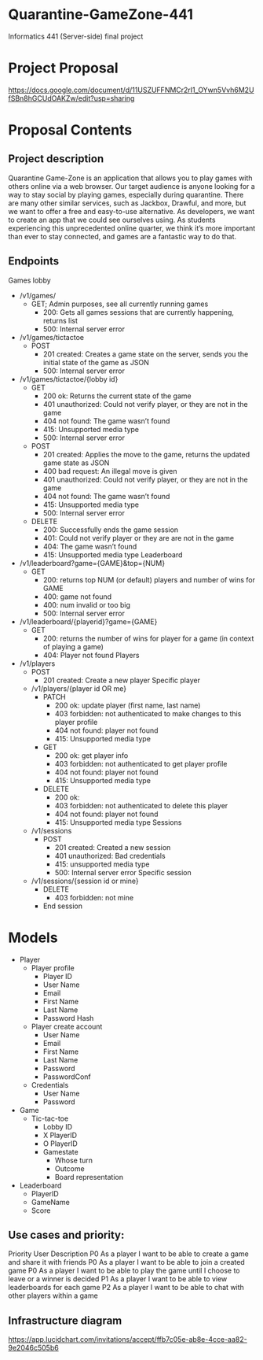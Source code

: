 # Quarantine-GameZone-441
Informatics 441 (Server-side) final project

# Project Proposal
https://docs.google.com/document/d/11USZUFFNMCr2rI1_OYwn5Vvh6M2UfSBn8hGCUdOAKZw/edit?usp=sharing

# Proposal Contents




## Project description
Quarantine Game-Zone is an application that allows you to play games with others online via a web browser.
Our target audience is anyone looking for a way to stay social by playing games, especially during quarantine. There are many other similar services, such as Jackbox, Drawful, and more, but we want to offer a free and easy-to-use alternative. As developers, we want to create an app that we could see ourselves using. As students experiencing this unprecedented online quarter, we think it’s more important than ever to stay connected, and games are a fantastic way to do that.


## Endpoints
Games lobby
   * /v1/games/
      * GET; Admin purposes, see all currently running games
         * 200: Gets all games sessions that are currently happening, returns list
         * 500: Internal server error
* /v1/games/tictactoe 
   * POST
      * 201 created: Creates a game state on the server, sends you the initial state of the game as JSON
      * 500: Internal server error
* /v1/games/tictactoe/{lobby id}
   * GET
      * 200 ok: Returns the current state of the game
      * 401 unauthorized: Could not verify player, or they are not in the game
      * 404 not found: The game wasn’t found
      * 415: Unsupported media type
      * 500: Internal server error
   * POST
      * 201 created: Applies the move to the game, returns the updated game state as JSON
      * 400 bad request: An illegal move is given
      * 401 unauthorized: Could not verify player, or they are not in the game 
      * 404 not found: The game wasn’t found
      * 415: Unsupported media type
      * 500: Internal server error
   * DELETE
      * 200: Successfully ends the game session
      * 401: Could not verify player or they are are not in the game
      * 404: The game wasn’t found
      * 415: Unsupported media type
Leaderboard
* /v1/leaderboard?game={GAME}&top={NUM}
   * GET
      * 200: returns top NUM (or default) players and number of wins for GAME
      * 400: game not found
      * 400: num invalid or too big
      * 500: Internal server error
* /v1/leaderboard/{playerid}?game={GAME}
   * GET
      * 200: returns the number of wins for player for a game (in context of playing a game)
      * 404: Player not found
Players
* /v1/players
   * POST
      * 201 created: Create a new player
Specific player
   * /v1/players/{player id OR me}
      * PATCH
         * 200 ok:  update player (first name, last name)
         * 403 forbidden: not authenticated to make changes to this player profile
         * 404 not found: player not found
         * 415: Unsupported media type
      * GET
         * 200 ok: get player info
         * 403 forbidden: not authenticated to get player profile
         * 404 not found: player not found
         * 415: Unsupported media type
      * DELETE
         * 200 ok:
         * 403 forbidden: not authenticated to delete this player
         * 404 not found: player not found
         * 415: Unsupported media type
Sessions
   * /v1/sessions
      * POST
         * 201 created: Created a new session
         * 401 unauthorized: Bad credentials
         * 415: unsupported media type
         * 500: Internal server error
Specific session
   * /v1/sessions/{session id or mine}
      * DELETE
         * 403 forbidden: not mine
      * End session


# Models


* Player
   * Player profile
      * Player ID
      * User Name
      * Email
      * First Name
      * Last Name
      * Password Hash
   * Player create account
      * User Name
      * Email
      * First Name
      * Last Name
      * Password
      * PasswordConf
   * Credentials
      * User Name
      * Password 
* Game
   * Tic-tac-toe
      * Lobby ID
      * X PlayerID
      * O PlayerID
      * Gamestate
         * Whose turn
         * Outcome
         * Board representation 
* Leaderboard
   * PlayerID
   * GameName
   * Score


## Use cases and priority:

Priority
	User
	Description
	P0
	As a player
	I want to be able to create a game and share it with friends
	P0
	As a player
	I want to be able to join a created game
	P0
	As a player
	I want to be able to play the game until I choose to leave or a winner is decided
	P1
	As a player
	I want to be able to view leaderboards for each game
	P2
	As a player
	I want to be able to chat with other players within a game
	





## Infrastructure diagram


https://app.lucidchart.com/invitations/accept/ffb7c05e-ab8e-4cce-aa82-9e2046c505b6
